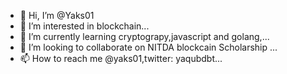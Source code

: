 - 👋 Hi, I’m @Yaks01
- 👀 I’m interested in blockchain...
- 🌱 I’m currently learning cryptograpy,javascript and golang,...
- 💞️ I’m looking to collaborate on NITDA blockcain Scholarship  ...
- 📫 How to reach me @yaks01,twitter: yaqubdbt...

<!---
Yaks01/Yaks01 is a ✨ special ✨ repository because its `README.md` (this file) appears on your GitHub profile.
You can click the Preview link to take a look at your changes.
--->
